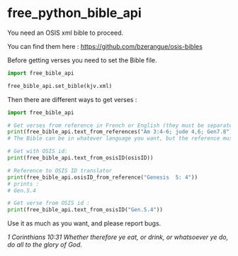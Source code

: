 # free_python_bible_api

You need an OSIS xml bible to proceed.

You can find them here : https://github.com/bzerangue/osis-bibles

Before getting verses you need to set the Bible file.

```python
import free_bible_api

free_bible_api.set_bible(kjv.xml)
```

Then there are different ways to get verses :

```python
import free_bible_api

# Get verses from reference in French or English (they must be separated by semi-colons)
print(free_bible_api.text_from_references("Am 3:4-6; jude 4,6; Gen7.8"))
# The Bible can be in whatever language you want, but the reference must be in French or English.

# Get with OSIS id:
print(free_bible_api.text_from_osisID(osisID))

# Reference to OSIS ID translator
print(free_bible_api.osisID_from_reference("Genesis  5: 4"))
# prints : 
# Gen.5.4

# Get verse from OSIS id :
print(free_bible_api.text_from_osisID("Gen.5.4"))
```

Use it as much as you want, and please report bugs.

_1 Corinthians 10:31 Whether therefore ye eat, or drink, or whatsoever ye do, do all to the glory of God._
